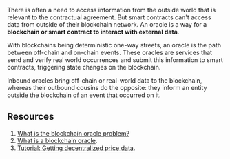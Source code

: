 There is often a need to access information from the outside world that is relevant to the contractual agreement. But smart contracts can't access data from outside of their blockchain network. An oracle is a way for a **blockchain or smart contract to interact with external data**.

With blockchains being deterministic one-way streets, an oracle is the path between off-chain and on-chain events. These oracles are services that send and verify real world occurrences and submit this information to smart contracts, triggering state changes on the blockchain.

Inbound oracles bring off-chain or real-world data to the blockchain, whereas their outbound cousins do the opposite: they inform an entity outside the blockchain of an event that occurred on it.

## Resources

1. [What is the blockchain oracle problem?](https://blog.chain.link/what-is-the-blockchain-oracle-problem/)
1. [What is a blockchain oracle](https://cryptobriefing.com/what-is-blockchain-oracle/).
1. [Tutorial: Getting decentralized price data](https://docs.chain.link/docs/get-the-latest-price).
